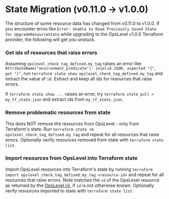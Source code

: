 # State Migration (v0.11.0 -> v1.0.0)

The structure of some resource data has changed from v0.11.0 to v1.0.0.
If you encounter erros like `Error: Unable to Read Previously Saved State for UpgradeResourceState`
while upgrading to the OpsLevel v1.0.0 Terraform provider, the following will get you unstuck.

### Get ids of resources that raise errors

Assuming `opslevel_check_tag_defined.my_tag` raises an error like
`AttributeName("environment_predicate"): invalid JSON, expected "{", got "["`, run
`terraform state show opslevel_check_tag_defined.my_tag` and extract the value of `id`.
Extract and keep all ids for resources that raise errors.

If `terraform state show ...` raises an error, try `terraform state pull > my_tf_state.json`
and extract ids from `my_tf_state.json`.

### Remove problematic resources from state

This does NOT remove the resources from OpsLevel - only from Terraform's state.
Run `terraform state rm opslevel_check_tag_defined.my_tag` and repeat for all
resources that raise errors.
Optionally verify resources removed from state with `terraform state list`.

### Import resources from OpsLevel into Terraform state

Import OpsLevel resources into Terraform's state by running
`terraform import opslevel_check_tag_defined.my_tag <resource-id>` and repeat
for all resources that raise errors. Note <resource-id> matches the `id` of the OpsLevel
resource as returned by the [OpsLevel cli](https://github.com/opslevel/cli), if `id` is
not otherwise known.
Optionally verify resources imported to state with `terraform state list`.
